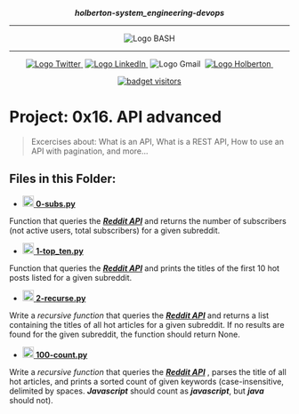 <div align=center>

***holberton-system_engineering-devops***
<hr />
 <img src="https://raw.githubusercontent.com/jepez90/jepez90.github.io/master/img/Readme_media/banner_shell.svg" alt="Logo BASH" style="max-width:80%;">
 <hr />
<a href="https://twitter.com/Jepez90"><img src="https://img.shields.io/twitter/url?label=%40Jepez90&style=social&url=https%3A%2F%2Ftwitter.com%2FJepez90" alt="Logo Twitter">&nbsp;</a>
<a href="https://www.linkedin.com/in/jepez90/"><img src="https://img.shields.io/badge/jepez90-%230077B5.svg?&logo=linkedin&logoColor=white" alt="Logo LinkedIn">&nbsp;</a>
<img src="https://img.shields.io/badge/jepez90-white?style=flat&logo=gmail" alt="Logo Gmail">&nbsp;
<a href="https://twitter.com/HolbertonCOL"><img src="https://img.shields.io/badge/Holberton_School-red" alt="Logo Holberton">&nbsp;</a>

<a href="https://github.com/jepez90"><img src="https://visitor-badge.glitch.me/badge?page_id=jepez90.system_engineering-devops.0x14" alt="badget visitors"></a>
</div>

# Project: 0x16. API advanced

> Excercises about: What is an API, What is a REST API, How to use an API with pagination, and more...

## Files in this Folder:

* <a href='0-subs.py'><img src="https://raw.githubusercontent.com/jepez90/jepez90.github.io/master/img/Readme_media/logoPythonBasic.svg" alt="Logo Python" height="20" /> **0-subs.py**</a><br />

Function that queries the ***<a href="https://www.reddit.com/dev/api" title="Reddit API" target="_blank">Reddit API</a>*** and returns the number of subscribers (not active users, total subscribers) for a given subreddit.

* <a href='1-top_ten.py'><img src="https://raw.githubusercontent.com/jepez90/jepez90.github.io/master/img/Readme_media/logoPythonBasic.svg" alt="Logo Python" height="20" /> **1-top_ten.py**</a><br />

Function that queries the ***<a href="https://www.reddit.com/dev/api" title="Reddit API" target="_blank">Reddit API</a>*** and prints the titles of the first 10 hot posts listed for a given subreddit.

* <a href='2-recurse.py'><img src="https://raw.githubusercontent.com/jepez90/jepez90.github.io/master/img/Readme_media/logoPythonBasic.svg" alt="Logo Python" height="20" /> **2-recurse.py**</a><br />

Write a <em>recursive function</em> that queries the ***<a href="https://www.reddit.com/dev/api" title="Reddit API" target="_blank">Reddit API</a>*** and returns a list containing the titles of all hot articles for a given subreddit. If no results are found for the given subreddit, the function should return None.

* <a href='100-count.py'><img src="https://raw.githubusercontent.com/jepez90/jepez90.github.io/master/img/Readme_media/logoPythonBasic.svg" alt="Logo Python" height="20" /> **100-count.py**</a><br />

Write a <em>recursive function</em> that queries the ***<a href="https://www.reddit.com/dev/api" title="Reddit API" target="_blank">Reddit API</a>*** , parses the title of all hot articles, and prints a sorted count of given keywords (case-insensitive, delimited by spaces. ***Javascript*** should count as ***javascript***, but ***java*** should not).
